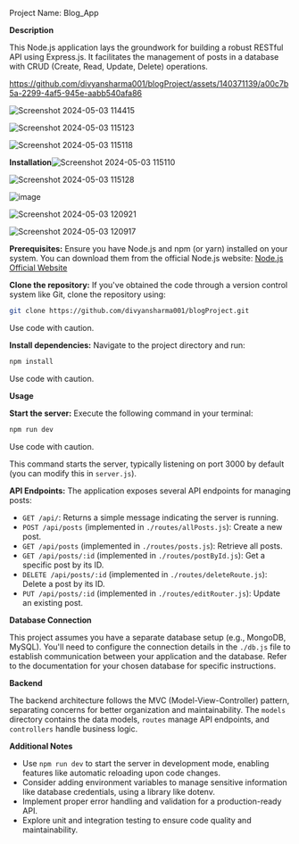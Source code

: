 Project Name: Blog_App

**Description**

This Node.js application lays the groundwork for building a robust RESTful API using Express.js. It facilitates the management of posts in a database with CRUD (Create, Read, Update, Delete) operations.





https://github.com/divyansharma001/blogProject/assets/140371139/a00c7b5a-2299-4af5-945e-aabb540afa86



![Screenshot 2024-05-03 114415](https://github.com/divyansharma001/blogProject/assets/140371139/477fdb7b-f2f5-4e17-83a4-e735535ed29b)

![Screenshot 2024-05-03 115123](https://github.com/divyansharma001/blogProject/assets/140371139/627d683d-6071-4098-8061-25b5dd174f54)


![Screenshot 2024-05-03 115118](https://github.com/divyansharma001/blogProject/assets/140371139/0c904107-3609-46eb-90ae-a0b11abee163)

**Installation**![Screenshot 2024-05-03 115110](https://github.com/divyansharma001/blogProject/assets/140371139/ff09a821-61b5-43b1-a74c-086128b10db0)

![Screenshot 2024-05-03 115128](https://github.com/divyansharma001/blogProject/assets/140371139/1214afca-0c15-4c81-b7b9-2781721e6902)

![image](https://github.com/divyansharma001/blogProject/assets/140371139/7478f334-df51-4cbe-9c1e-c185ef0d0e96)


![Screenshot 2024-05-03 120921](https://github.com/divyansharma001/blogProject/assets/140371139/c931cf1d-7144-4d77-80f4-33979f68c493)


![Screenshot 2024-05-03 120917](https://github.com/divyansharma001/blogProject/assets/140371139/bfd77e0a-0c76-4830-bafb-ce5e766ccbd8)


**Prerequisites:** Ensure you have Node.js and npm (or yarn) installed on your system. You can download them from the official Node.js website: [Node.js Official Website](https://nodejs.org/en)

**Clone the repository:** If you've obtained the code through a version control system like Git, clone the repository using:

```bash
git clone https://github.com/divyansharma001/blogProject.git
```

Use code with caution.

**Install dependencies:** Navigate to the project directory and run:

```bash
npm install
```

Use code with caution.

**Usage**

**Start the server:** Execute the following command in your terminal:

```bash
npm run dev
```

Use code with caution.

This command starts the server, typically listening on port 3000 by default (you can modify this in `server.js`).

**API Endpoints:** The application exposes several API endpoints for managing posts:

- `GET /api/`: Returns a simple message indicating the server is running.
- `POST /api/posts` (implemented in `./routes/allPosts.js`): Create a new post.
- `GET /api/posts` (implemented in `./routes/posts.js`): Retrieve all posts.
- `GET /api/posts/:id` (implemented in `./routes/postById.js`): Get a specific post by its ID.
- `DELETE /api/posts/:id` (implemented in `./routes/deleteRoute.js`): Delete a post by its ID.
- `PUT /api/posts/:id` (implemented in `./routes/editRouter.js`): Update an existing post.

**Database Connection**

This project assumes you have a separate database setup (e.g., MongoDB, MySQL). You'll need to configure the connection details in the `./db.js` file to establish communication between your application and the database. Refer to the documentation for your chosen database for specific instructions.

**Backend**

The backend architecture follows the MVC (Model-View-Controller) pattern, separating concerns for better organization and maintainability. The `models` directory contains the data models, `routes` manage API endpoints, and `controllers` handle business logic.

**Additional Notes**

- Use `npm run dev` to start the server in development mode, enabling features like automatic reloading upon code changes.
- Consider adding environment variables to manage sensitive information like database credentials, using a library like dotenv.
- Implement proper error handling and validation for a production-ready API.
- Explore unit and integration testing to ensure code quality and maintainability.
